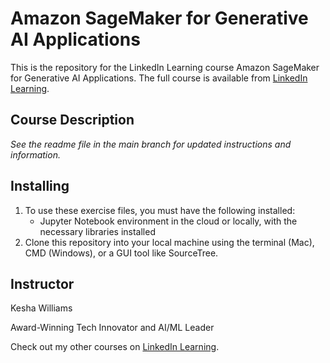 # Amazon SageMaker for Generative AI Applications
This is the repository for the LinkedIn Learning course Amazon SageMaker for Generative AI Applications. The full course is available from [LinkedIn Learning][lil-course-url].

## Course Description

_See the readme file in the main branch for updated instructions and information._

## Installing
1. To use these exercise files, you must have the following installed:
	- Jupyter Notebook environment in the cloud or locally, with the necessary libraries installed
2. Clone this repository into your local machine using the terminal (Mac), CMD (Windows), or a GUI tool like SourceTree.

## Instructor

Kesha Williams

Award-Winning Tech Innovator and AI/ML Leader                 

Check out my other courses on [LinkedIn Learning](https://www.linkedin.com/learning/instructors/kesha-williams?u=104).


[0]: # (Replace these placeholder URLs with actual course URLs)

[lil-course-url]: https://www.linkedin.com/learning/
[lil-thumbnail-url]: https://media.licdn.com/dms/image/v2/D4E0DAQG0eDHsyOSqTA/learning-public-crop_675_1200/B4EZVdqqdwHUAY-/0/1741033220778?e=2147483647&v=beta&t=FxUDo6FA8W8CiFROwqfZKL_mzQhYx9loYLfjN-LNjgA

